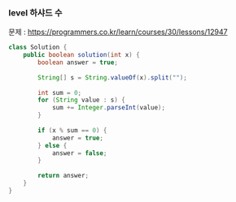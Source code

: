 ### level 하샤드 수

문제 : https://programmers.co.kr/learn/courses/30/lessons/12947

```java
class Solution {
    public boolean solution(int x) {
        boolean answer = true;
        
        String[] s = String.valueOf(x).split("");
        
        int sum = 0;
        for (String value : s) {
            sum += Integer.parseInt(value);
        }
        
        if (x % sum == 0) {
            answer = true;
        } else {
            answer = false;
        }
        
        return answer;
    }
}
```